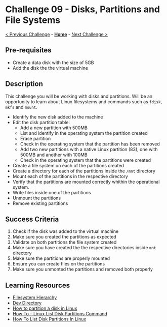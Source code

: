 # Challenge 09 - Disks, Partitions and File Systems

[< Previous Challenge](./Challenge-08.md) - **[Home](../README.md)** - [Next Challenge >](./Challenge-10.md)

## Pre-requisites

- Create a data disk with the size of 5GB
- Add the disk the the virtual machine

## Description

This challenge you will be working with disks and partitions. Will be an opportunity to learn about Linux filesystems and commands such as `fdisk`, `mkfs` and `mount`.

- Identify the new disk added to the machine
- Edit the disk partition table:
    - Add a new partition with 500MB
    - List and identify in the operating system the partition created
    - Erase partition
    - Check in the operating system that the partition has been removed
    - Add two new partitions with a native Linux partition (83), one with 500MB and another with 100MB
    - Check in the operating system that the partitions were created
- Create a file system on each of the partitions created
- Create a directory for each of the partitions inside the `/mnt` directory
- Mount each of the partitions in the respective directory
- Verify that the partitions are mounted correctly whithin the operational system.
- Write files inside one of the partitions
- Unmount the partitions
- Remove existing partitions

## Success Criteria

1. Check if the disk was added to the virtual machine
2. Make sure you created the partitions as expected
3. Validate on both partitions the file system created
4. Make sure you have created the the respective directories inside `mnt` directory
5. Make sure the partitions are properly mounted
6. Ensure you can create files on the partitions
7. Make sure you unmonted the partitions and removed both properly

## Learning Resources

- [Filesystem Hierarchy](https://linuxjourney.com/lesson/filesystem-hierarchy)
- [Dev Directory](https://linuxjourney.com/lesson/dev-directory)
- [How to partition a disk in Linux](https://opensource.com/article/18/6/how-partition-disk-linux)
- [How To – Linux List Disk Partitions Command](https://www.cyberciti.biz/faq/linux-list-disk-partitions-command/)
- [How To List Disk Partitions In Linux](https://ostechnix.com/how-to-list-disk-partitions-in-linux/)

